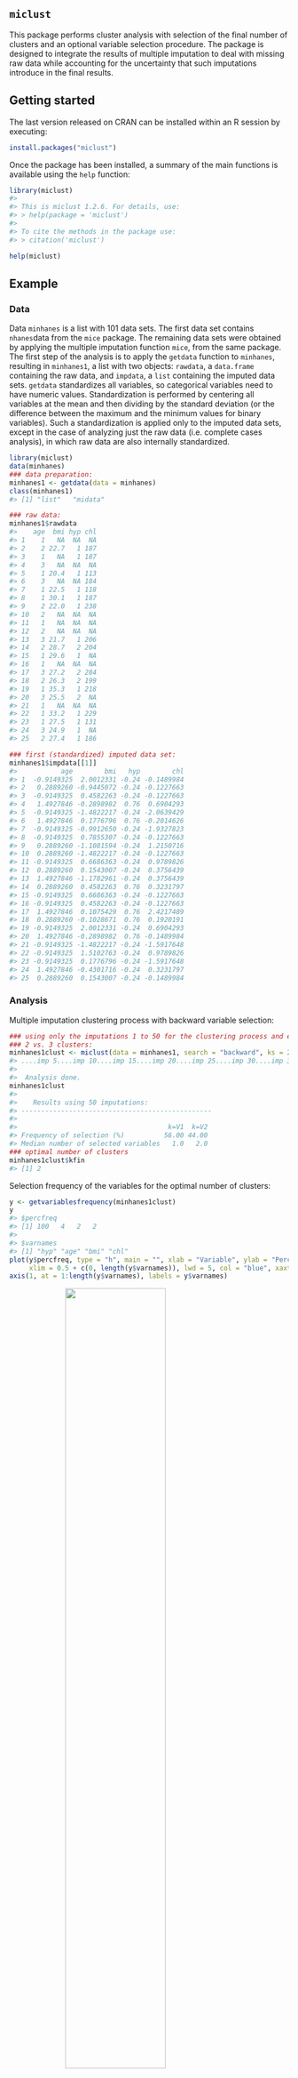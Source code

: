 
<!-- README.md is generated from README.Rmd. Please edit that file -->

## `miclust`

This package performs cluster analysis with selection of the final
number of clusters and an optional variable selection procedure. The
package is designed to integrate the results of multiple imputation to
deal with missing raw data while accounting for the uncertainty that
such imputations introduce in the final results.

## Getting started

The last version released on CRAN can be installed within an R session
by executing:

``` r
install.packages("miclust")
```

Once the package has been installed, a summary of the main functions is
available using the `help` function:

``` r
library(miclust)
#> 
#> This is miclust 1.2.6. For details, use:
#> > help(package = 'miclust')
#> 
#> To cite the methods in the package use:
#> > citation('miclust')
```

``` r
help(miclust)
```

## Example

### Data

Data `minhanes` is a list with 101 data sets. The first data set
contains `nhanes`data from the `mice` package. The remaining data sets
were obtained by applying the multiple imputation function `mice`, from
the same package. The first step of the analysis is to apply the
`getdata` function to `minhanes`, resulting in `minhanes1`, a list with
two objects: `rawdata`, a `data.frame` containing the raw data, and
`impdata`, a `list` containing the imputed data sets. `getdata`
standardizes all variables, so categorical variables need to have
numeric values. Standardization is performed by centering all variables
at the mean and then dividing by the standard deviation (or the
difference between the maximum and the minimum values for binary
variables). Such a standardization is applied only to the imputed data
sets, except in the case of analyzing just the raw data (i.e. complete
cases analysis), in which raw data are also internally standardized.

``` r
library(miclust)
data(minhanes)
### data preparation:
minhanes1 <- getdata(data = minhanes)
class(minhanes1)
#> [1] "list"   "midata"

### raw data:
minhanes1$rawdata
#>    age  bmi hyp chl
#> 1    1   NA  NA  NA
#> 2    2 22.7   1 187
#> 3    1   NA   1 187
#> 4    3   NA  NA  NA
#> 5    1 20.4   1 113
#> 6    3   NA  NA 184
#> 7    1 22.5   1 118
#> 8    1 30.1   1 187
#> 9    2 22.0   1 238
#> 10   2   NA  NA  NA
#> 11   1   NA  NA  NA
#> 12   2   NA  NA  NA
#> 13   3 21.7   1 206
#> 14   2 28.7   2 204
#> 15   1 29.6   1  NA
#> 16   1   NA  NA  NA
#> 17   3 27.2   2 284
#> 18   2 26.3   2 199
#> 19   1 35.3   1 218
#> 20   3 25.5   2  NA
#> 21   1   NA  NA  NA
#> 22   1 33.2   1 229
#> 23   1 27.5   1 131
#> 24   3 24.9   1  NA
#> 25   2 27.4   1 186

### first (standardized) imputed data set:
minhanes1$impdata[[1]]
#>           age        bmi   hyp        chl
#> 1  -0.9149325  2.0012331 -0.24 -0.1489984
#> 2   0.2889260 -0.9445072 -0.24 -0.1227663
#> 3  -0.9149325  0.4582263 -0.24 -0.1227663
#> 4   1.4927846 -0.2898982  0.76  0.6904293
#> 5  -0.9149325 -1.4822217 -0.24 -2.0639429
#> 6   1.4927846  0.1776796  0.76 -0.2014626
#> 7  -0.9149325 -0.9912650 -0.24 -1.9327823
#> 8  -0.9149325  0.7855307 -0.24 -0.1227663
#> 9   0.2889260 -1.1081594 -0.24  1.2150716
#> 10  0.2889260 -1.4822217 -0.24 -0.1227663
#> 11 -0.9149325  0.6686363 -0.24  0.9789826
#> 12  0.2889260  0.1543007 -0.24  0.3756439
#> 13  1.4927846 -1.1782961 -0.24  0.3756439
#> 14  0.2889260  0.4582263  0.76  0.3231797
#> 15 -0.9149325  0.6686363 -0.24 -0.1227663
#> 16 -0.9149325  0.4582263 -0.24 -0.1227663
#> 17  1.4927846  0.1075429  0.76  2.4217489
#> 18  0.2889260 -0.1028671  0.76  0.1920191
#> 19 -0.9149325  2.0012331 -0.24  0.6904293
#> 20  1.4927846 -0.2898982  0.76 -0.1489984
#> 21 -0.9149325 -1.4822217 -0.24 -1.5917648
#> 22 -0.9149325  1.5102763 -0.24  0.9789826
#> 23 -0.9149325  0.1776796 -0.24 -1.5917648
#> 24  1.4927846 -0.4301716 -0.24  0.3231797
#> 25  0.2889260  0.1543007 -0.24 -0.1489984
```

### Analysis

Multiple imputation clustering process with backward variable selection:

``` r
### using only the imputations 1 to 50 for the clustering process and exploring
### 2 vs. 3 clusters:
minhanes1clust <- miclust(data = minhanes1, search = "backward", ks = 2:3, usedimp = 1:50, seed = 4321)
#> ....imp 5....imp 10....imp 15....imp 20....imp 25....imp 30....imp 35....imp 40....imp 45....imp 50
#> 
#>  Analysis done.
minhanes1clust
#> 
#>    Results using 50 imputations:
#> ------------------------------------------------
#> 
#>                                      k=V1  k=V2
#> Frequency of selection (%)          56.00 44.00
#> Median number of selected variables   1.0   2.0
### optimal number of clusters
minhanes1clust$kfin
#> [1] 2
```

Selection frequency of the variables for the optimal number of clusters:

``` r
y <- getvariablesfrequency(minhanes1clust)
y
#> $percfreq
#> [1] 100   4   2   2
#> 
#> $varnames
#> [1] "hyp" "age" "bmi" "chl"
plot(y$percfreq, type = "h", main = "", xlab = "Variable", ylab = "Percentage of times selected",
     xlim = 0.5 + c(0, length(y$varnames)), lwd = 5, col = "blue", xaxt = "n")
axis(1, at = 1:length(y$varnames), labels = y$varnames)
```

<img src="man/figures/README-ex1selvar-1.png" width="60%" style="display: block; margin: auto;" />

Graphical representation of the results:

``` r
plot(minhanes1clust)
```

<img src="man/figures/README-ex1plot-1.png" width="80%" style="display: block; margin: auto;" />

Default summary for the optimal number of clusters:

``` r
summary(minhanes1clust)
#> Warning in summary.miclust(minhanes1clust): 'quantilevars' not provided. Setting it to 0.5.
#> 
#> Results using:
#>     50 imputed data sets for the cluster analysis
#>     100 imputed data sets for the descriptive summary
#>     2 as the final number of clusters
#> -----------------------------------------------------------
#> 
#> Presence of the variables in the subset of selected variables:
#>   Variable Presence(%)
#> 1      hyp         100
#> 2      age           4
#> 3      bmi           2
#> 4      chl           2
#> 
#> Selected variables:
#> [1] "hyp"
#> 
#> Cohen's kappa between-imputations distribution (99 comparisons):
#>  2.5%   25%   50%  mean   75% 97.5% 
#>  0.48  0.65  0.78  0.75  0.88  1.00 
#> 
#> Between-imputation clusters size distribution (100 imputations):
#>           size min. 2.5% 25% 50% mean 75% 97.5% max.
#> cluster 1    7    4    4   6   7  6.5   7     9   10
#> cluster 2   18   15   16  18  18 18.5  19    21   21
#> 
#> Probability of assignment to the cluster distribution (100 imputations):
#>                        min   Q1 Q2 Q3 max
#> Assigned to cluster 1 0.51 0.54  1  1   1
#> Assigned to cluster 2 0.52 0.93  1  1   1
#> 
#> Within-cluster summary (100 imputations):
#>     %miss. %miss.(cl.1) %miss.(cl.2) mean (cl.1) sd (cl.1) mean (cl.2)
#> hyp      0            0            0           2         0           1
#>     sd (cl.2)
#> hyp         0
```

Summary forcing 3 clusters:

``` r
summary(minhanes1clust, k = 3)
#> Warning in summary.miclust(minhanes1clust, k = 3): 'quantilevars' not provided. Setting it to 0.5.
#> 
#> Results using:
#>     50 imputed data sets for the cluster analysis
#>     100 imputed data sets for the descriptive summary
#>     3 as the final number of clusters
#> -----------------------------------------------------------
#> 
#> Presence of the variables in the subset of selected variables:
#>   Variable Presence(%)
#> 1      hyp          96
#> 2      age          94
#> 3      bmi          46
#> 4      chl          30
#> 
#> Selected variables:
#> [1] "hyp" "age"
#> 
#> Cohen's kappa between-imputations distribution (99 comparisons):
#>  2.5%   25%   50%  mean   75% 97.5% 
#>     1     1     1     1     1     1 
#> 
#> Between-imputation clusters size distribution (100 imputations):
#>           size min. 2.5% 25% 50% mean 75% 97.5% max.
#> cluster 1   12   12   12  12  12   12  12    12   12
#> cluster 2    7    7    7   7   7    7   7     7    7
#> cluster 3    6    6    6   6   6    6   6     6    6
#> 
#> Probability of assignment to the cluster distribution (100 imputations):
#>                       min Q1 Q2 Q3 max
#> Assigned to cluster 1   1  1  1  1   1
#> Assigned to cluster 2   1  1  1  1   1
#> Assigned to cluster 3   1  1  1  1   1
#> 
#> Within-cluster summary (100 imputations):
#>          %miss. %miss.(cl.1) %miss.(cl.2) %miss.(cl.3) mean (cl.1) sd (cl.1)
#> hyp.mean      0            0            0            0           1         0
#> age.mean      0            0            0            0           1         0
#>          mean (cl.2) sd (cl.2) mean (cl.3) sd (cl.3)
#> hyp.mean         1.4      0.55         1.5      0.58
#> age.mean         2.0      0.00         3.0      0.00
```

## References

The methodology used in the package is described in

-   Basagaña X, Barrera-Gómez J, Benet M, Antó JM, Garcia-Aymerich J. *A
    Framework for Multiple Imputation in Cluster Analysis*. American
    Journal of Epidemiology. 2013;177(7):718-725.
    <a href="https://doi.org/10.1093/aje/kws289" target="_blank">https://doi.org/10.1093/aje/kws289</a>
